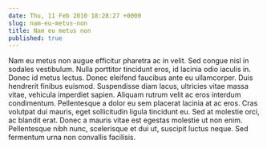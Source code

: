 ```yaml
---
date: Thu, 11 Feb 2010 18:28:27 +0000
slug: nam-eu-metus-non
title: Nam eu metus non
published: true
---
```

Nam eu metus non augue efficitur pharetra ac in velit. Sed congue nisl in sodales vestibulum. Nulla porttitor tincidunt eros, id lacinia odio iaculis in. Donec id metus lectus. Donec eleifend faucibus ante eu ullamcorper. Duis hendrerit finibus euismod. Suspendisse diam lacus, ultricies vitae massa vitae, vehicula imperdiet sapien. Aliquam rutrum velit ac eros interdum condimentum. Pellentesque a dolor eu sem placerat lacinia at ac eros. Cras volutpat dui mauris, eget sollicitudin ligula tincidunt eu. Sed at molestie orci, ac blandit erat. Donec a mauris vitae est egestas molestie ut non enim. Pellentesque nibh nunc, scelerisque et dui ut, suscipit luctus neque. Sed fermentum urna non convallis facilisis.
